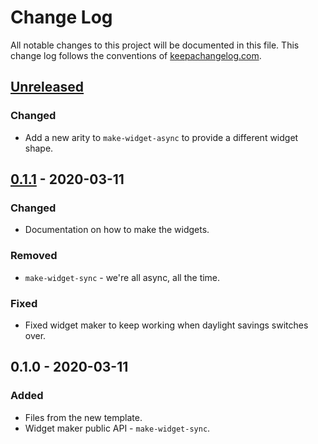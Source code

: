 # Change Log
All notable changes to this project will be documented in this file. This change log follows the conventions of [keepachangelog.com](http://keepachangelog.com/).

## [Unreleased]
### Changed
- Add a new arity to `make-widget-async` to provide a different widget shape.

## [0.1.1] - 2020-03-11
### Changed
- Documentation on how to make the widgets.

### Removed
- `make-widget-sync` - we're all async, all the time.

### Fixed
- Fixed widget maker to keep working when daylight savings switches over.

## 0.1.0 - 2020-03-11
### Added
- Files from the new template.
- Widget maker public API - `make-widget-sync`.

[Unreleased]: https://github.com/your-name/secpod-server/compare/0.1.1...HEAD
[0.1.1]: https://github.com/your-name/secpod-server/compare/0.1.0...0.1.1
